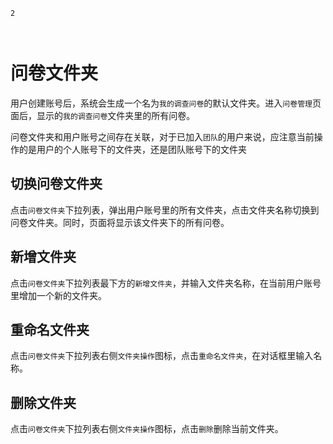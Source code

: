 ```index
2
```
```tag

```
```summary

```

# 问卷文件夹

用户创建账号后，系统会生成一个名为`我的调查问卷`的默认文件夹。进入`问卷管理`页面后，显示的`我的调查问卷`文件夹里的所有问卷。
  
问卷文件夹和用户账号之间存在关联，对于已加入`团队`的用户来说，应注意当前操作的是用户的个人账号下的文件夹，还是团队账号下的文件夹

## 切换问卷文件夹
点击`问卷文件夹`下拉列表，弹出用户账号里的所有文件夹，点击文件夹名称切换到问卷文件夹。同时，页面将显示该文件夹下的所有问卷。

## 新增文件夹
点击`问卷文件夹`下拉列表最下方的`新增文件夹`，并输入文件夹名称，在当前用户账号里增加一个新的文件夹。

## 重命名文件夹
点击`问卷文件夹`下拉列表右侧`文件夹操作`图标，点击`重命名文件夹`，在对话框里输入名称。

## 删除文件夹
点击`问卷文件夹`下拉列表右侧`文件夹操作`图标，点击`删除`删除当前文件夹。
